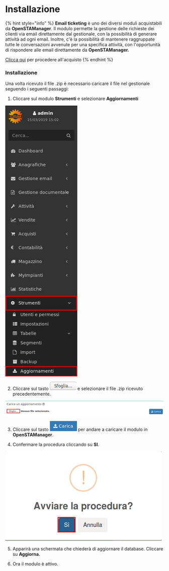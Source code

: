 # Installazione

{% hint style="info" %}
**Email ticketing** è uno dei diversi moduli acquistabili da **OpenSTAManager**. Il modulo permette la gestione delle richieste dei clienti via email direttamente dal gestionale, con la possibilità di generare attività ad ogni email. Inoltre, c'è la possibilità di mantenere raggruppate tutte le conversazioni avvenute per una specifica attività, con l'opportunità di rispondere alle email direttamente da **OpenSTAManager.**

[Clicca qui](https://www.openstamanager.com/prodotto/email-ticketing/) per procedere all'acquisto 
{% endhint %}

### Installazione

Una volta ricevuto il file .zip è necessario caricare il file nel gestionale seguendo i seguenti passaggi:

1. Cliccare sul modulo **Strumenti** e selezionare **Aggiornamenti**  

![](../../.gitbook/assets/passaggio1-1.png)

 2. Cliccare sul tasto  ![](../../.gitbook/assets/sfoglia.png) e selezionare il file .zip ricevuto precedentemente.

![](../../.gitbook/assets/passaggio2-2.png)

3. Cliccare sul tasto  ![](../../.gitbook/assets/carica.png) per andare a caricare il modulo in **OpenSTAManager**.

4. Confermare la procedura cliccando su **SI**.

![](../../.gitbook/assets/passaggio4-1.png)

5. Apparirà una schermata che chiederà di aggiornare il database. Cliccare su                                       **Aggiorna.**

6. Ora il modulo è attivo.

